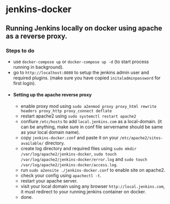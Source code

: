 # jenkins-docker
## Running Jenkins locally on docker using apache as a reverse proxy.

### Steps to do
  - use `docker-compose up` or `docker-compose up -d` (to start process running in background).
  - go to `http://localhost:8080` to setup the jenkins admin user and required plugins. (make sure you have copied `initaladminpassword` for first login).
  - #### Setting up the apache reverse proxy
      - enable proxy mod using `sudo a2enmod proxy proxy_html rewrite headers proxy_http proxy_connect deflate`
      - restart apache2 using `sudo systemctl restart apache2`
      - confiure `/etc/hosts` to add `local.jenkins.com` as a local-domain. (it can be anything, make sure in conf file servername should be same as your local domain name).
      - copy `jenkins-docker.conf` and paste it on your `/etc/apache2/sites-available/` directory.
      - create log directory and required files using `sudo mkdir /var/log/apache2/jenkins-docker`, `sudo touch /var/log/apache2/jenkins-docker/error.log` and `sudo touch /var/log/apache2/jenkins-docker/access.log`.
      - run `sudo a2ensite ./jenkins-docker.conf` to enable site on apache2.
      - check your config using `apachectl -t`.
      - restart your apache server.
      - visit your local domain using any browser `http://local.jenkins.com`, it must redirect to your running jenkins container on docker.
      - done.
      
      
